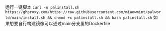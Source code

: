 运行一键脚本
`curl -o palinstall.sh https://ghproxy.com/https://raw.githubusercontent.com/miaowmint/palworld/main/install.sh && chmod +x palinstall.sh && bash palinstall.sh`
如果想要自行构建镜像可以通过main分支里的Dockerfile
